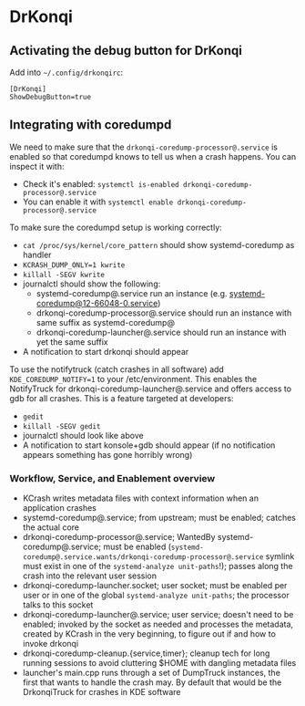 <!--
    SPDX-License-Identifier: CC0-1.0
    SPDX-FileCopyrightText: 2021-2022 Harald Sitter <sitter@kde.org>
    SPDX-FileCopyrightText: 2021 Aleix Pol i Gonzalez <aleixpol@kde.org>
-->

# DrKonqi
## Activating the debug button for DrKonqi
Add into `~/.config/drkonqirc`:
```
[DrKonqi]
ShowDebugButton=true
```

## Integrating with coredumpd
We need to make sure that the `drkonqi-coredump-processor@.service` is enabled so that coredumpd knows to tell us when a crash happens. You can inspect it with:

* Check it's enabled: `systemctl is-enabled drkonqi-coredump-processor@.service`
* You can enable it with `systemctl enable drkonqi-coredump-processor@.service`

To make sure the coredumpd setup is working correctly:

* `cat /proc/sys/kernel/core_pattern` should show systemd-coredump as handler
* `KCRASH_DUMP_ONLY=1 kwrite`
* `killall -SEGV kwrite`
* journalctl should show the following:
  * systemd-coredump@.service run an instance (e.g. systemd-coredump@12-66048-0.service)
  * drkonqi-coredump-processor@.service should run an instance with same suffix as systemd-coredump@
  * drkonqi-coredump-launcher@.service should run an instance with yet the same suffix
* A notification to start drkonqi should appear

To use the notifytruck (catch crashes in all software) add `KDE_COREDUMP_NOTIFY=1` to your /etc/environment. This
enables the NotifyTruck for drkonqi-coredump-launcher@.service and offers access to gdb for all crashes. This is a
feature targeted at developers:

* `gedit`
* `killall -SEGV gedit`
* journalctl should look like above
* A notification to start konsole+gdb should appear (if no notification appears something has gone horribly wrong)

### Workflow, Service, and Enablement overview

* KCrash writes metadata files with context information when an application crashes
* systemd-coredump@.service; from upstream; must be enabled; catches the actual core
* drkonqi-coredump-processor@.service; WantedBy systemd-coredump@.service;
  must be enabled (`systemd-coredump@.service.wants/drkonqi-coredump-processor@.service` symlink must exist in one of
  the `systemd-analyze unit-paths`!); passes along the crash into the relevant user session
* drkonqi-coredump-launcher.socket; user socket; must be enabled per user or in one of the global
  `systemd-analyze unit-paths`; the processor talks to this socket
* drkonqi-coredump-launcher@.service; user service; doesn't need to be enabled; invoked by the socket as needed and
  processes the metadata, created by KCrash in the very beginning, to figure out if and how to invoke drkonqi
* drkonqi-coredump-cleanup.{service,timer}; cleanup tech for long running sessions to avoid cluttering $HOME with
  dangling metadata files
* launcher's main.cpp runs through a set of DumpTruck instances, the first that wants to handle the crash may. By default
  that would be the DrkonqiTruck for crashes in KDE software
